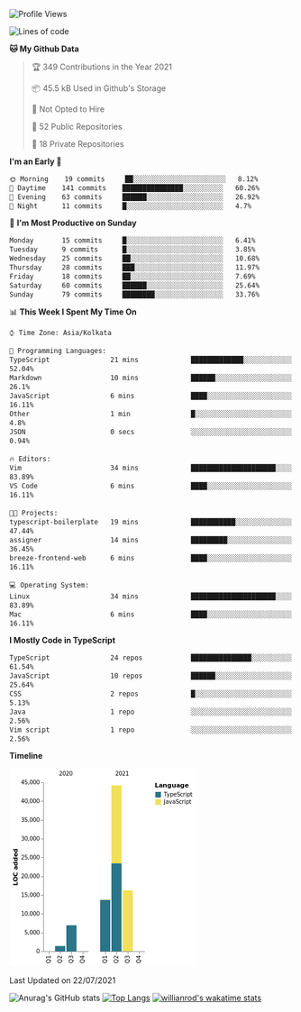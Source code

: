 <!--START_SECTION:waka-->
![Profile Views](http://img.shields.io/badge/Profile%20Views-0-blue)

![Lines of code](https://img.shields.io/badge/From%20Hello%20World%20I%27ve%20Written-82541%20lines%20of%20code-blue)

**🐱 My Github Data** 

> 🏆 349 Contributions in the Year 2021
 > 
> 📦 45.5 kB Used in Github's Storage 
 > 
> 🚫 Not Opted to Hire
 > 
> 📜 52 Public Repositories 
 > 
> 🔑 18 Private Repositories  
 > 
**I'm an Early 🐤** 

```text
🌞 Morning    19 commits     ██░░░░░░░░░░░░░░░░░░░░░░░   8.12% 
🌆 Daytime    141 commits    ███████████████░░░░░░░░░░   60.26% 
🌃 Evening    63 commits     ██████░░░░░░░░░░░░░░░░░░░   26.92% 
🌙 Night      11 commits     █░░░░░░░░░░░░░░░░░░░░░░░░   4.7%

```
📅 **I'm Most Productive on Sunday** 

```text
Monday       15 commits     █░░░░░░░░░░░░░░░░░░░░░░░░   6.41% 
Tuesday      9 commits      █░░░░░░░░░░░░░░░░░░░░░░░░   3.85% 
Wednesday    25 commits     ██░░░░░░░░░░░░░░░░░░░░░░░   10.68% 
Thursday     28 commits     ███░░░░░░░░░░░░░░░░░░░░░░   11.97% 
Friday       18 commits     ██░░░░░░░░░░░░░░░░░░░░░░░   7.69% 
Saturday     60 commits     ██████░░░░░░░░░░░░░░░░░░░   25.64% 
Sunday       79 commits     ████████░░░░░░░░░░░░░░░░░   33.76%

```


📊 **This Week I Spent My Time On** 

```text
⌚︎ Time Zone: Asia/Kolkata

💬 Programming Languages: 
TypeScript               21 mins             █████████████░░░░░░░░░░░░   52.04% 
Markdown                 10 mins             ██████░░░░░░░░░░░░░░░░░░░   26.1% 
JavaScript               6 mins              ████░░░░░░░░░░░░░░░░░░░░░   16.11% 
Other                    1 min               █░░░░░░░░░░░░░░░░░░░░░░░░   4.8% 
JSON                     0 secs              ░░░░░░░░░░░░░░░░░░░░░░░░░   0.94%

🔥 Editors: 
Vim                      34 mins             █████████████████████░░░░   83.89% 
VS Code                  6 mins              ████░░░░░░░░░░░░░░░░░░░░░   16.11%

🐱‍💻 Projects: 
typescript-boilerplate   19 mins             ███████████░░░░░░░░░░░░░░   47.44% 
assigner                 14 mins             █████████░░░░░░░░░░░░░░░░   36.45% 
breeze-frontend-web      6 mins              ████░░░░░░░░░░░░░░░░░░░░░   16.11%

💻 Operating System: 
Linux                    34 mins             █████████████████████░░░░   83.89% 
Mac                      6 mins              ████░░░░░░░░░░░░░░░░░░░░░   16.11%

```

**I Mostly Code in TypeScript** 

```text
TypeScript               24 repos            ███████████████░░░░░░░░░░   61.54% 
JavaScript               10 repos            ██████░░░░░░░░░░░░░░░░░░░   25.64% 
CSS                      2 repos             █░░░░░░░░░░░░░░░░░░░░░░░░   5.13% 
Java                     1 repo              ░░░░░░░░░░░░░░░░░░░░░░░░░   2.56% 
Vim script               1 repo              ░░░░░░░░░░░░░░░░░░░░░░░░░   2.56%

```


**Timeline**

![Chart not found](https://raw.githubusercontent.com/wise-introvert/wise-introvert/master/charts/bar_graph.png) 


 Last Updated on 22/07/2021
<!--END_SECTION:waka-->
![Anurag's GitHub stats](https://github-readme-stats.vercel.app/api?username=wise-introvert&count_private=true&show_icons=true)
[![Top Langs](https://github-readme-stats.vercel.app/api/top-langs/?username=wise-introvert&langs_count=10)](https://github.com/anuraghazra/github-readme-stats)
[![willianrod's wakatime stats](https://github-readme-stats.vercel.app/api/wakatime?username=wiseintrovert)](https://github.com/anuraghazra/github-readme-stats)
